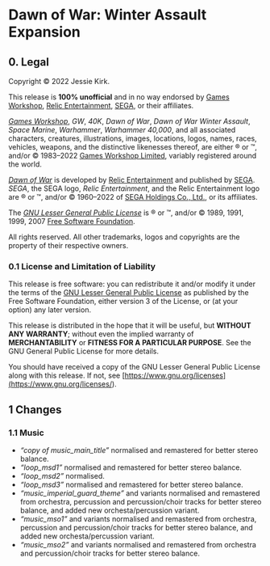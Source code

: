 # Dawn of War: Winter Assault Expansion

## 0. Legal
Copyright © 2022 Jessie Kirk.

This release is __100% unofficial__ and in no way endorsed by [Games Workshop](<https://www.games-workshop.com/>), [Relic Entertainment](<https://www.relic.com/>), [SEGA](<https://www.sega.com/>), or their affiliates.

_[Games Workshop](<https://www.games-workshop.com/>)_, _GW_, _40K_, _Dawn of War_, _Dawn of War Winter Assault_, _Space Marine_, _Warhammer_, _Warhammer 40,000_, and all associated characters, creatures, illustrations, images, locations, logos, names, races, vehicles, weapons, and the distinctive likenesses thereof, are either ® or ™, and/or © 1983–2022 [Games Workshop Limited](<https://www.games-workshop.com/>), variably registered around the world.

_[Dawn of War](<https://www.dawnofwar.com/>)_ is developed by [Relic Entertainment](<https://www.relic.com/>) and published by [SEGA](<https://www.sega.com/>). _SEGA_, the SEGA logo, _Relic Entertainment_, and the Relic Entertainment logo are ® or ™, and/or © 1960–2022 of [SEGA Holdings Co., Ltd.](<https://www.sega.com/>), or its affiliates.

The _[GNU Lesser General Public License](<https://www.gnu.org/licenses/lgpl-3.0>)_ is ® or ™, and/or © 1989, 1991, 1999, 2007 [Free Software Foundation](<https://www.fsf.org/>).

All rights reserved. All other trademarks, logos and copyrights are the property of their respective owners.

### 0.1 License and Limitation of Liability

This release is free software: you can redistribute it and/or modify it under the terms of the [GNU Lesser General Public License](<https://www.gnu.org/licenses/lgpl-3.0>) as published by the Free Software Foundation, either version 3 of the License, or (at your option) any later version.

This release is distributed in the hope that it will be useful, but __WITHOUT ANY WARRANTY__; without even the implied warranty of __MERCHANTABILITY__ or __FITNESS FOR A PARTICULAR PURPOSE__. See the GNU General Public License for more details.

You should have received a copy of the GNU Lesser General Public License along with this release. If not, see [https://www.gnu.org/licenses](<https://www.gnu.org/licenses/>).

## 1 Changes

### 1.1 Music

* _“copy of music_main_title”_ normalised and remastered for better stereo balance.
* _“loop_msd1”_ normalised and remastered for better stereo balance.
* _“loop_msd2”_ normalised.
* _“loop_msd3”_ normalised and remastered for better stereo balance.
* _“music_imperial_guard_theme”_ and variants normalised and remastered from orchestra, percussion and percussion/choir tracks for better stereo balance, and added new orchesta/percussion variant.
* _“music_mso1”_ and variants normalised and remastered from orchestra, percussion and percussion/choir tracks for better stereo balance, and added new orchesta/percussion variant.
* _“music_mso2”_ and variants normalised and remastered from orchestra and percussion/choir tracks for better stereo balance.
